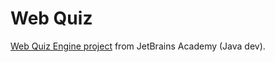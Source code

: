 # Web Quiz
[Web Quiz Engine project](https://hyperskill.org/projects/91?track=1) from JetBrains Academy (Java dev).
